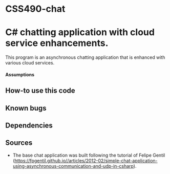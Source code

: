 # CSS490-chat
C# chatting application with cloud service enhancements.
======
This program is an asynchronous chatting application that is enhanced with various cloud services.

#### Assumptions

 
## How-to use this code

## Known bugs
 
## Dependencies


## Sources
* The base chat application was built following the tutorial of Felipe Gentil 
(https://fpgentil.github.io//articles/2012-02/simple-chat-application-using-asynchronous-communication-and-udp-in-csharp).
